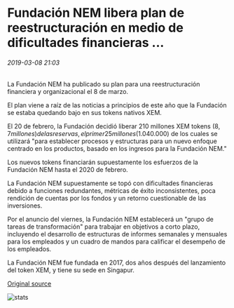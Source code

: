 # Fundación NEM libera plan de reestructuración en medio de dificultades financieras ...

###### 2019-03-08 21:03

La Fundación NEM ha publicado su plan para una reestructuración financiera y organizacional el 8 de marzo.

El plan viene a raíz de las noticias a principios de este año que la Fundación se estaba quedando bajo en sus tokens nativos XEM.

El 20 de febrero, la Fundación decidió liberar 210 millones XEM tokens ($8,7 millones) de las reservas, el primer 25 millones ($1.040.000) de los cuales se utilizará "para establecer procesos y estructuras para un nuevo enfoque centrado en los productos, basado en los ingresos para la Fundación NEM."

Los nuevos tokens financiarán supuestamente los esfuerzos de la Fundación NEM hasta el 2020 de febrero.

La Fundación NEM supuestamente se topó con dificultades financieras debido a funciones redundantes, métricas de éxito inconsistentes, poca rendición de cuentas por los fondos y un retorno cuestionable de las inversiones.

Por el anuncio del viernes, la Fundación NEM establecerá un "grupo de tareas de transformación" para trabajar en objetivos a corto plazo, incluyendo el desarrollo de estructuras de informes semanales y mensuales para los empleados y un cuadro de mandos para calificar el desempeño de los empleados.

La Fundación NEM fue fundada en 2017, dos años después del lanzamiento del token XEM, y tiene su sede en Singapur.

[Original source](https://cointelegraph.com/news/nem-foundation-releases-restructuring-plan-amid-financial-difficulties)

![stats](https://c.statcounter.com/11760860/0/a89fa40b/1/ "stats")